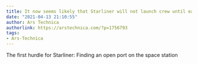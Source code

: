 ```yaml
---
title: It now seems likely that Starliner will not launch crew until early 2022
date: "2021-04-13 21:10:55"
author: Ars Technica
authorlink: https://arstechnica.com/?p=1756793
tags:
- Ars-Technica
---
```

The first hurdle for Starliner: Finding an open port on the space station